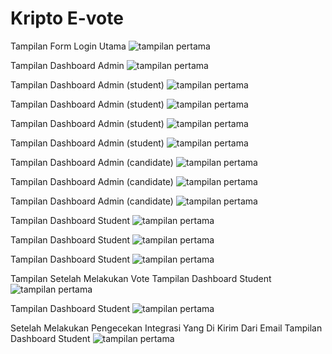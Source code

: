 # Kripto E-vote

Tampilan Form Login Utama
![tampilan pertama](laporan/0_form_login.png)

Tampilan Dashboard Admin
![tampilan pertama](laporan/1_dashboard_admin.png)

Tampilan Dashboard Admin (student)
![tampilan pertama](laporan/2_data_student_admin.png)

Tampilan Dashboard Admin (student)
![tampilan pertama](laporan/3_create_student.png)

Tampilan Dashboard Admin (student)
![tampilan pertama](laporan/4_show_student.png)

Tampilan Dashboard Admin (student)
![tampilan pertama](laporan/5_edit_student.png)

Tampilan Dashboard Admin (candidate)
![tampilan pertama](laporan/6_data_candidate_admin.png)

Tampilan Dashboard Admin (candidate)
![tampilan pertama](laporan/8_show_candidate.png)

Tampilan Dashboard Admin (candidate)
![tampilan pertama](laporan/9_edit_candidate.png)

Tampilan Dashboard Student
![tampilan pertama](laporan/10_dashboard_student.png)

Tampilan Dashboard Student
![tampilan pertama](laporan/11_dashboard_student.png)

Tampilan Dashboard Student
![tampilan pertama](laporan/12_detail_candidate_student.png)

Tampilan Setelah Melakukan Vote
Tampilan Dashboard Student
![tampilan pertama](laporan/13_page_after_vote.png)

Tampilan Dashboard Student
![tampilan pertama](laporan/14_cek_integrasi.png)

Setelah Melakukan Pengecekan Integrasi Yang Di Kirim Dari Email
Tampilan Dashboard Student
![tampilan pertama](laporan/15_sertifikat.png)

